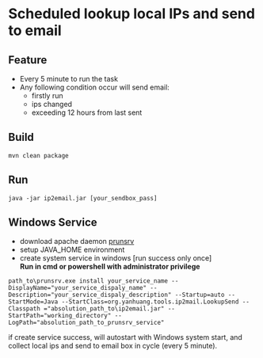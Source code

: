# Scheduled lookup local IPs and send to email
## Feature
- Every 5 minute to run the task
- Any following condition occur will send email:
  - firstly run
  - ips changed
  - exceeding 12 hours from last sent

## Build
```shell
mvn clean package
```

## Run
```shell
java -jar ip2email.jar [your_sendbox_pass]
```

## Windows Service
- download apache daemon
  [prunsrv](https://downloads.apache.org/commons/daemon/binaries/windows/)
- setup JAVA_HOME environment
- create system service in windows  [run success only once]  
**Run in cmd or powershell with administrator privilege**
```shell
path_to\prunsrv.exe install your_service_name --DisplayName="your_service_dispaly_name" --Description="your_service_dispaly_description" --Startup=auto --StartMode=Java --StartClass=org.yanhuang.tools.ip2mail.LookupSend --Classpath	="absolution_path_to\ip2email.jar" --StartPath="working_directory" --LogPath="absolution_path_to_prunsrv_service"
```
if create service success, will autostart with Windows system start, and collect local ips and send to email box in cycle (every 5 minute).